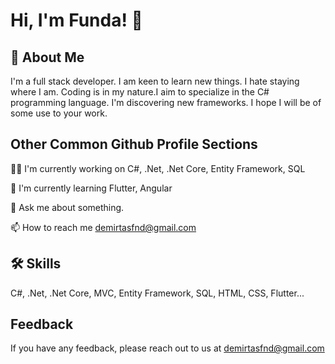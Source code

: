# Hi, I'm Funda! 👋

## 🚀 About Me
I'm a full stack developer. 
I am keen to learn new things.
I hate staying where I am. Coding is in my nature.I aim to specialize in the C# programming language. 
I'm discovering new frameworks. 
I hope I will be of some use to your work. 

## Other Common Github Profile Sections
👩‍💻 I'm currently working on C#, .Net, .Net Core, Entity Framework, SQL

🧠 I'm currently learning Flutter, Angular 
  
💬 Ask me about something.

📫 How to reach me demirtasfnd@gmail.com

## 🛠 Skills
C#, .Net, .Net Core, MVC, Entity Framework, SQL, HTML, CSS, Flutter...

## Feedback

If you have any feedback, please reach out to us at demirtasfnd@gmail.com

<!---
Fndd/Fndd is a ✨ special ✨ repository because its `README.md` (this file) appears on your GitHub profile.
You can click the Preview link to take a look at your changes.
--->
